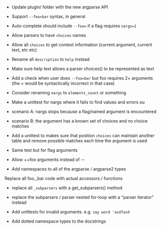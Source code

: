 - Update plugin/ folder with the new argparse API

- Support `--foo=bar` syntax, in general
 - Auto-complete should include `--foo=` if a flag requires `nargs=1`

- Allow parsers to have `choices` names
- Allow all `choices` to get context information (current argument, current text, etc etc)
- Rename all `description` to `help` instead

- Make sure help text allows a parser choices() to be represented as text

- Add a check when user does `--foo=bar` but foo requires 2+ arguments (the
= would be syntactically incorrect in that case)
- Consider renaming `nargs` to `elements_count` or something

- Make a unittest for nargs where it fails to find values and errors ou
 - scenario A: nargs stops because a flag/named argument is encountered
 - scenario B: the argument has a known set of choices and no choice matches

- Add a unittest to makes sure that position `choices` can maintain another table and remove possible matches each time the argument is used
 - Same test but for flag arguments


- Allow ++foo arguments instead of --

- Add namespaces to all of the argparse / argparse2 types

Replace all foo._bar code with actual accessors / functions

- replace all `_subparsers` with a get_subparsers() method
- replace the subparsers / parser nested for-loop with a "parser iterator" instead
- Add unittests for invalid arguments. e.g. `say word 'asdfasd`

- Add dotted namespace types to the docstrings
